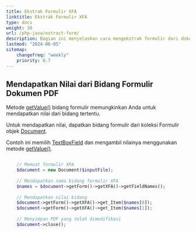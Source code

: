 ```yaml
---
title: Ekstrak Formulir XFA
linktitle: Ekstrak Formulir XFA
type: docs
weight: 30
url: /php-java/extract-form/
description: Bagian ini menjelaskan cara mengekstrak formulir dari dokumen PDF Anda dengan Aspose.PDF untuk PHP via Java.
lastmod: "2024-06-05"
sitemap:
    changefreq: "weekly"
    priority: 0.7
---
```


## Mendapatkan Nilai dari Bidang Formulir Dokumen PDF

Metode [getValue()](https://reference.aspose.com/pdf/java/com.aspose.pdf/TextBoxField#getValue--) bidang formulir memungkinkan Anda untuk mendapatkan nilai dari bidang tertentu.

Untuk mendapatkan nilai, dapatkan bidang formulir dari koleksi Formulir objek [Document](https://reference.aspose.com/pdf/java/com.aspose.pdf/Document).

Contoh ini memilih [TextBoxField](https://reference.aspose.com/pdf/java/com.aspose.pdf/TextBoxField) dan mengambil nilainya menggunakan metode [getValue()](https://reference.aspose.com/pdf/java/com.aspose.pdf/TextBoxField#getValue--).

```php

    // Memuat formulir XFA
    $document = new Document($inputFile);
    
    // Mendapatkan nama bidang formulir XFA
    $names = $document->getForm()->getXFA()->getFieldNames();
        
    // Mendapatkan nilai bidang
    $document->getForm()->getXFA()->get_Item($names[0]);
    $document->getForm()->getXFA()->get_Item($names[1]);
    
    // Menyimpan PDF yang telah dimodifikasi
    $document->close();
```